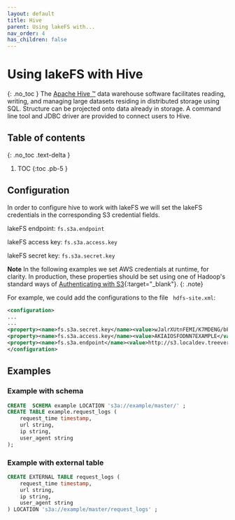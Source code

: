 ```yaml
---
layout: default
title: Hive
parent: Using lakeFS with...
nav_order: 4
has_children: false
---
```


# Using lakeFS with Hive
{: .no_toc }
The [Apache Hive ™](https://hive.apache.org/) data warehouse software facilitates reading, writing, and managing large datasets residing in distributed storage using SQL. Structure can be projected onto data already in storage. A command line tool and JDBC driver are provided to connect users to Hive.

## Table of contents
{: .no_toc .text-delta }

1. TOC
{:toc .pb-5 }


## Configuration
In order to configure hive to work with lakeFS we will set the lakeFS credentials in the corresponding S3 credential fields.
    
lakeFS endpoint: ```fs.s3a.endpoint``` 

lakeFS access key: ```fs.s3a.access.key```

lakeFS secret key: ```fs.s3a.secret.key```

 **Note** 
 In the following examples we set AWS credentials at runtime, for clarity. In production, these properties should be set using one of Hadoop's standard ways of [Authenticating with S3](https://hadoop.apache.org/docs/current/hadoop-aws/tools/hadoop-aws/index.html#Authenticating_with_S3){:target="_blank"}. 
 {: .note}
 
For example, we could add the configurations to the file ``` hdfs-site.xml```:
```xml
<configuration>
...
...
<property><name>fs.s3a.secret.key</name><value>wJalrXUtnFEMI/K7MDENG/bPxRfiCYEXAMPLEKEY</value></property>
<property><name>fs.s3a.access.key</name><value>AKIAIOSFODNN7EXAMPLE</value></property>
<property><name>fs.s3a.endpoint</name><value>http://s3.localdev.treeverse.io:8000</value></property>
</configuration>
```

## Examples

### Example with schema

```sql
CREATE  SCHEMA example LOCATION 's3a://example/master/' ;
CREATE TABLE example.request_logs (
    request_time timestamp,
    url string,
    ip string,
    user_agent string
);
```
### Example with external table

```sql
CREATE EXTERNAL TABLE request_logs (
    request_time timestamp,
    url string,
    ip string,
    user_agent string
) LOCATION 's3a://example/master/request_logs' ;
```




